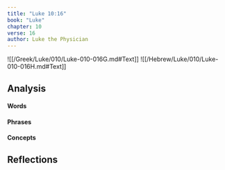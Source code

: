 ```yaml
---
title: "Luke 10:16"
book: "Luke"
chapter: 10
verse: 16
author: Luke the Physician
---
```

![[/Greek/Luke/010/Luke-010-016G.md#Text]]
![[/Hebrew/Luke/010/Luke-010-016H.md#Text]]

## Analysis

#### Words

#### Phrases

#### Concepts

## Reflections
